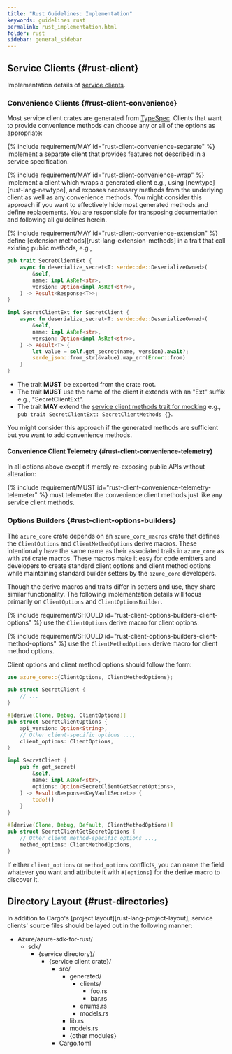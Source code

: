 ```yaml
---
title: "Rust Guidelines: Implementation"
keywords: guidelines rust
permalink: rust_implementation.html
folder: rust
sidebar: general_sidebar
---
```


## Service Clients {#rust-client}

Implementation details of [service clients](introduction.md#rust-client).

### Convenience Clients {#rust-client-convenience}

Most service client crates are generated from [TypeSpec](https://aka.ms/typespec). Clients that want to provide convenience methods can choose any or all of the options as appropriate:

{% include requirement/MAY id="rust-client-convenience-separate" %} implement a separate client that provides features not described in a service specification.

{% include requirement/MAY id="rust-client-convenience-wrap" %} implement a client which wraps a generated client e.g., using [newtype][rust-lang-newtype], and exposes necessary methods from the underlying client as well as any convenience methods. You might consider this approach if you want to effectively hide most generated methods and define replacements. You are responsible for transposing documentation and following all guidelines herein.

{% include requirement/MAY id="rust-client-convenience-extension" %} define [extension methods][rust-lang-extension-methods] in a trait that call existing public methods, e.g.,

```rust
pub trait SecretClientExt {
    async fn deserialize_secret<T: serde::de::DeserializeOwned>(
        &self,
        name: impl AsRef<str>,
        version: Option<impl AsRef<str>>,
    ) -> Result<Response<T>>;
}

impl SecretClientExt for SecretClient {
    async fn deserialize_secret<T: serde::de::DeserializeOwned>(
        &self,
        name: impl AsRef<str>,
        version: Option<impl AsRef<str>>,
    ) -> Result<T> {
        let value = self.get_secret(name, version).await?;
        serde_json::from_str(&value).map_err(Error::from)
    }
}
```

* The trait **MUST** be exported from the crate root.
* The trait **MUST** use the name of the client it extends with an "Ext" suffix e.g., "SecretClientExt".
* The trait **MAY** extend the [service client methods trait for mocking](introduction.md#rust-client-mocking-trait-name) e.g., `pub trait SecretClientExt: SecretClientMethods {}`.

You might consider this approach if the generated methods are sufficient but you want to add convenience methods.

#### Convenience Client Telemetry {#rust-client-convenience-telemetry}

In all options above except if merely re-exposing public APIs without alteration:

{% include requirement/MUST id="rust-client-convenience-telemetry-telemeter" %} must telemeter the convenience client methods just like any service client methods.

### Options Builders {#rust-client-options-builders}

The `azure_core` crate depends on an `azure_core_macros` crate that defines the `ClientOptions` and `ClientMethodOptions` derive macros. These intentionally have the same name as their associated traits in `azure_core` as with `std` crate macros.
These macros make it easy for code emitters and developers to create standard client options and client method options while maintaining standard builder setters by the `azure_core` developers.

Though the derive macros and traits differ in setters and use, they share similar functionality. The following implementation details will focus primarily on `ClientOptions` and `ClientOptionsBuilder`.

{% include requirement/SHOULD id="rust-client-options-builders-client-options" %} use the `ClientOptions` derive macro for client options.

{% include requirement/SHOULD id="rust-client-options-builders-client-method-options" %} use the `ClientMethodOptions` derive macro for client method options.

Client options and client method options should follow the form:

```rust
use azure_core::{ClientOptions, ClientMethodOptions};

pub struct SecretClient {
    // ...
}

#[derive(Clone, Debug, ClientOptions)]
pub struct SecretClientOptions {
    api_version: Option<String>,
    // Other client-specific options ...,
    client_options: ClientOptions,
}

impl SecretClient {
    pub fn get_secret(
        &self,
        name: impl AsRef<str>,
        options: Option<SecretClientGetSecretOptions>,
    ) -> Result<Response<KeyVaultSecret>> {
        todo!()
    }
}

#[derive(Clone, Debug, Default, ClientMethodOptions)]
pub struct SecretClientGetSecretOptions {
    // Other client method-specific options ...,
    method_options: ClientMethodOptions,
}
```

If either `client_options` or `method_options` conflicts, you can name the field whatever you want and attribute it with `#[options]` for the derive macro to discover it.

## Directory Layout {#rust-directories}

In addition to Cargo's [project layout][rust-lang-project-layout], service clients' source files should be layed out in the following manner:

* Azure/azure-sdk-for-rust/
  * sdk/
    * {service directory}/
      * {service client crate}/
        * src/
          * generated/
            * clients/
              * foo.rs
              * bar.rs
            * enums.rs
            * models.rs
          * lib.rs
          * models.rs
          * {other modules}
        * Cargo.toml
